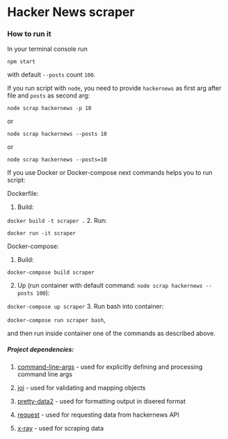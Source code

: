 # Hacker News scraper

### How to run it

In your terminal console run

`npm start`

with default `--posts` count `100`.

If you run script with `node`, you need to provide `hackernews` as first arg after file and `posts` as second arg:

`node scrap hackernews -p 10 `

or

`node scrap hackernews --posts 10 `

or

`node scrap hackernews --posts=10 `

If you use Docker or Docker-compose next commands helps you to run script:

Dockerfile:

1. Build:

 `docker build -t scraper .`
2. Run:

`docker run -it scraper`

Docker-compose:

1. Build:

`docker-compose build scraper`

2. Up (run container with default command: `node scrap hackernews --posts 100`):

`docker-compose up scraper`
3. Run bash into container:

`docker-compose run scraper bash`,

and then run inside container one of the commands as described above.

##### Project dependencies:
1. [command-line-args](https://www.npmjs.com/package/command-line-args) - used for explicitly defining and processing command line args

2. [joi](https://www.npmjs.com/package/joi) - used for validating and mapping objects

3. [pretty-data2](https://www.npmjs.com/package/pretty-data2) - used for formatting output in disered format

4. [request](https://www.npmjs.com/package/request) - used for requesting data from hackernews API

5. [x-ray](https://www.npmjs.com/package/x-ray) - used for scraping data